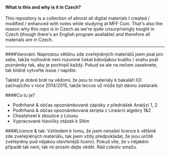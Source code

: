 #### What is this and why is it in Czech?
This repository is a collection of almost all digital materials I created / modified / enhanced with notes while studying at MFF Cuni. That's also the reason why this repo is in Czech as we're quite unsurprisingly tought in Czech (though there's an English program available) and therefore all materials are in Czech.

---

####Varování:
Naprostou většinu zde zveřejněných materiálů jsem psal pro sebe, takže rozhodně není rozumné čekat kdovíjakou kvalitu / snahu psát poznámky tak, aby je pochopil každý. Pokud se ale na nečem zaseknete, tak klidně vytvořte issue / napište.

Taktéž je dobré brát na vědomí, že jsou to materiály k bakaláři IOI začínajícího v roce 2014/2015, takže leccos už může být dávno zastaralé.

####Co tu je?
- Podtrhané & občas opoznámkované zápisky z přednášek Analýzi 1, 2
- Podtrhaná & občas opoznámkovaná skripta z Lineární algebry 1&2
- Cheatsheet k zkoušce z Linuxu
- Vypracované hlavičky otázek k Sítím

####Licence & tak:
Vzhledem k tomu, že jsem nenašel licence k většině zde zveřejněných materiálu, tak jsem vždy předpokládal, že jsou určitě zveřejněny pod nějakou otevřenější licencí. Pokud víte, že v nějakém případě tak není, tak mi prosím dejte vědět. Rád cokoliv smažu.
